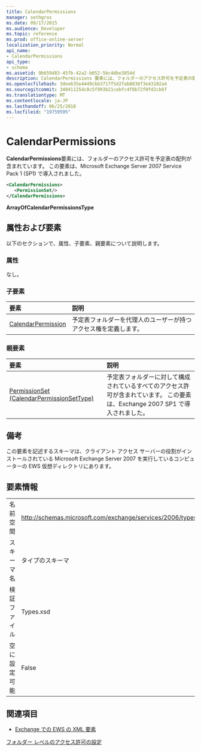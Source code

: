 ```yaml
---
title: CalendarPermissions
manager: sethgros
ms.date: 09/17/2015
ms.audience: Developer
ms.topic: reference
ms.prod: office-online-server
localization_priority: Normal
api_name:
- CalendarPermissions
api_type:
- schema
ms.assetid: 9b659d83-45fb-42a2-b052-5bc4dbe3854d
description: CalendarPermissions 要素には、フォルダーのアクセス許可を予定表の配列が含まれています。 この要素は、Microsoft Exchange Server 2007 Service Pack 1 (SP1) で導入されました。
ms.openlocfilehash: 3dee635e4449cbb3717f5d2fab8838f3e43102a4
ms.sourcegitcommit: 34041125dc8c5f993b21cebfc4f8b72f0fd2cb6f
ms.translationtype: MT
ms.contentlocale: ja-JP
ms.lasthandoff: 06/25/2018
ms.locfileid: "19759595"
---
```

# <a name="calendarpermissions"></a>CalendarPermissions

**CalendarPermissions**要素には、フォルダーのアクセス許可を予定表の配列が含まれています。 この要素は、Microsoft Exchange Server 2007 Service Pack 1 (SP1) で導入されました。 
  
```xml
<CalendarPermissions>
   <PermissionSet/>
</CalendarPermissions>
```

 **ArrayOfCalendarPermissionsType**
## <a name="attributes-and-elements"></a>属性および要素

以下のセクションで、属性、子要素、親要素について説明します。
  
### <a name="attributes"></a>属性

なし。
  
### <a name="child-elements"></a>子要素

|**要素**|**説明**|
|:-----|:-----|
|[CalendarPermission](calendarpermission.md) <br/> |予定表フォルダーを代理人のユーザーが持つアクセス権を定義します。  <br/> |
   
### <a name="parent-elements"></a>親要素

|**要素**|**説明**|
|:-----|:-----|
|[PermissionSet (CalendarPermissionSetType)](permissionset-calendarpermissionsettype.md) <br/> |予定表フォルダーに対して構成されているすべてのアクセス許可が含まれています。 この要素は、Exchange 2007 SP1 で導入されました。  <br/> |
   
## <a name="remarks"></a>備考

この要素を記述するスキーマは、クライアント アクセス サーバーの役割がインストールされている Microsoft Exchange Server 2007 を実行しているコンピューターの EWS 仮想ディレクトリにあります。
  
## <a name="element-information"></a>要素情報

|||
|:-----|:-----|
|名前空間  <br/> |http://schemas.microsoft.com/exchange/services/2006/types  <br/> |
|スキーマ名  <br/> |タイプのスキーマ  <br/> |
|検証ファイル  <br/> |Types.xsd  <br/> |
|空に設定可能  <br/> |False  <br/> |
   
## <a name="see-also"></a>関連項目



- [Exchange での EWS の XML 要素](ews-xml-elements-in-exchange.md)


[フォルダー レベルのアクセス許可の設定](http://msdn.microsoft.com/library/c7530e86-5112-401c-b10a-9c054ae59f07%28Office.15%29.aspx)

